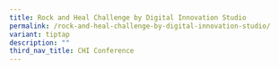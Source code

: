 ```yaml
---
title: Rock and Heal Challenge by Digital Innovation Studio
permalink: /rock-and-heal-challenge-by-digital-innovation-studio/
variant: tiptap
description: ""
third_nav_title: CHI Conference
---
```

